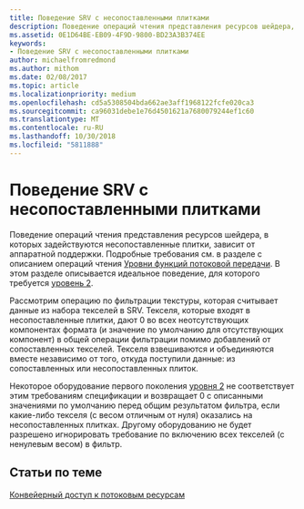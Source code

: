 ```yaml
---
title: Поведение SRV с несопоставленными плитками
description: Поведение операций чтения представления ресурсов шейдера, в которых задействуются несопоставленные плитки, зависит от аппаратной поддержки.
ms.assetid: 0E1D64BE-EB09-4F9D-9800-BD23A3B374EE
keywords:
- Поведение SRV с несопоставленными плитками
author: michaelfromredmond
ms.author: mithom
ms.date: 02/08/2017
ms.topic: article
ms.localizationpriority: medium
ms.openlocfilehash: cd5a5308504bda662ae3aff1968122fcfe020ca3
ms.sourcegitcommit: ca96031debe1e76d4501621a7680079244ef1c60
ms.translationtype: MT
ms.contentlocale: ru-RU
ms.lasthandoff: 10/30/2018
ms.locfileid: "5811888"
---
```

# <a name="span-iddirect3dconceptssrvbehaviorwithnon-mappedtilesspansrv-behavior-with-non-mapped-tiles"></a><span id="direct3dconcepts.srv_behavior_with_non-mapped_tiles"></span>Поведение SRV с несопоставленными плитками


Поведение операций чтения представления ресурсов шейдера, в которых задействуются несопоставленные плитки, зависит от аппаратной поддержки. Подробные требования см. в разделе с описанием операций чтения [Уровни функций потоковой передачи](streaming-resources-features-tiers.md). В этом разделе описывается идеальное поведение, для которого требуется [уровень 2](tier-2.md).

Рассмотрим операцию по фильтрации текстуры, которая считывает данные из набора текселей в SRV. Текселя, которые входят в несопоставленные плитки, дают 0 во всех неотсутствующих компонентах формата (и значение по умолчанию для отсутствующих компонент) в общей операции фильтрации помимо добавлений от сопоставленных текселей. Текселя взвешиваются и объединяются вместе независимо от того, откуда поступили данные: из сопоставленных или несопоставленных плиток.

Некоторое оборудование первого поколения [уровня 2](tier-2.md) не соответствует этим требованиям спецификации и возвращает 0 с описанными значениями по умолчанию перед общим результатом фильтра, если какие-либо текселя (с весом отличным от нуля) оказались на несопоставленных плитках. Другому оборудованию не будет разрешено игнорировать требование по включению всех текселей (с ненулевым весом) в фильтр.

## <a name="span-idrelated-topicsspanrelated-topics"></a><span id="related-topics"></span>Статьи по теме


[Конвейерный доступ к потоковым ресурсам](pipeline-access-to-streaming-resources.md)

 

 




